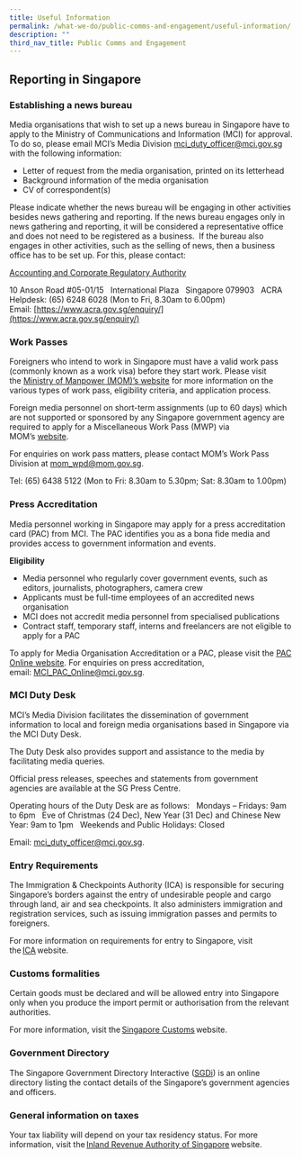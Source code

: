 ```yaml
---
title: Useful Information
permalink: /what-we-do/public-comms-and-engagement/useful-information/
description: ""
third_nav_title: Public Comms and Engagement
---
```

## Reporting in Singapore

### Establishing a news bureau

Media organisations that wish to set up a news bureau in Singapore have to apply to the Ministry of Communications and Information (MCI) for approval. To do so, please email MCI’s Media Division [mci_duty_officer@mci.gov.sg](mailto:mci_duty_officer@mci.gov.sg) with the following information:

* Letter of request from the media organisation, printed on its letterhead  
* Background information of the media organisation  
* CV of correspondent(s)

Please indicate whether the news bureau will be engaging in other activities besides news gathering and reporting. If the news bureau engages only in news gathering and reporting, it will be considered a representative office and does not need to be registered as a business.  If the bureau also engages in other activities, such as the selling of news, then a business office has to be set up. For this, please contact:

[Accounting and Corporate Regulatory Authority](https://www.acra.gov.sg/)

10 Anson Road #05-01/15  
International Plaza  
Singapore 079903  
ACRA Helpdesk: (65) 6248 6028 (Mon to Fri, 8.30am to 6.00pm)  
Email: [https://www.acra.gov.sg/enquiry/](https://www.acra.gov.sg/enquiry/)

### Work Passes

Foreigners who intend to work in Singapore must have a valid work pass (commonly known as a work visa) before they start work. Please visit the [Ministry of Manpower (MOM)’s website](https://www.mom.gov.sg/passes-and-permits) for more information on the various types of work pass, eligibility criteria, and application process.  

Foreign media personnel on short-term assignments (up to 60 days) which are not supported or sponsored by any Singapore government agency are required to apply for a Miscellaneous Work Pass (MWP) via MOM’s [website](http://www.mom.gov.sg/passes-and-permits/miscellaneous-work-pass/apply-for-a-pass). 

For enquiries on work pass matters, please contact MOM’s Work Pass Division at [mom_wpd@mom.gov.sg](mailto:mom_wpd@mom.gov.sg).

Tel: (65) 6438 5122 (Mon to Fri: 8.30am to 5.30pm; Sat: 8.30am to 1.00pm)

### Press Accreditation

Media personnel working in Singapore may apply for a press accreditation card (PAC) from MCI. The PAC identifies you as a bona fide media and provides access to government information and events.  

**Eligibility**

* Media personnel who regularly cover government events, such as editors, journalists, photographers, camera crew  
* Applicants must be full-time employees of an accredited news organisation  
* MCI does not accredit media personnel from specialised publications  
* Contract staff, temporary staff, interns and freelancers are not eligible to apply for a PAC

To apply for Media Organisation Accreditation or a PAC, please visit the [PAC Online website](http://www.paconline.mci.gov.sg). For enquiries on press accreditation, email: [MCI_PAC_Online@mci.gov.sg](mailto:MCI_PAC_Online@mci.gov.sg).

### MCI Duty Desk

MCI’s Media Division facilitates the dissemination of government information to local and foreign media organisations based in Singapore via the MCI Duty Desk. 

The Duty Desk also provides support and assistance to the media by facilitating media queries.

Official press releases, speeches and statements from government agencies are available at the SG Press Centre.

Operating hours of the Duty Desk are as follows:  
Mondays – Fridays: 9am to 6pm  
Eve of Christmas (24 Dec), New Year (31 Dec) and Chinese New Year: 9am to 1pm  
Weekends and Public Holidays: Closed

Email: [mci_duty_officer@mci.gov.sg](mailto:mci_duty_officer@mci.gov.sg).

### Entry Requirements 

The Immigration & Checkpoints Authority (ICA) is responsible for securing Singapore’s borders against the entry of undesirable people and cargo through land, air and sea checkpoints. It also administers immigration and registration services, such as issuing immigration passes and permits to foreigners.   

For more information on requirements for entry to Singapore, visit the [ICA](https://www.ica.gov.sg/) website. 

### Customs formalities

Certain goods must be declared and will be allowed entry into Singapore only when you produce the import permit or authorisation from the relevant authorities.     

For more information, visit the [Singapore Customs](https://www.customs.gov.sg/individuals/going-through-customs/arrivals) website. 

### Government Directory 

The Singapore Government Directory Interactive ([SGDi](http://www.sgdi.gov.sg/)) is an online directory listing the contact details of the Singapore’s government agencies and officers. 

### General information on taxes 

Your tax liability will depend on your tax residency status. For more information, visit the [Inland Revenue Authority of Singapore](https://www.iras.gov.sg/) website.